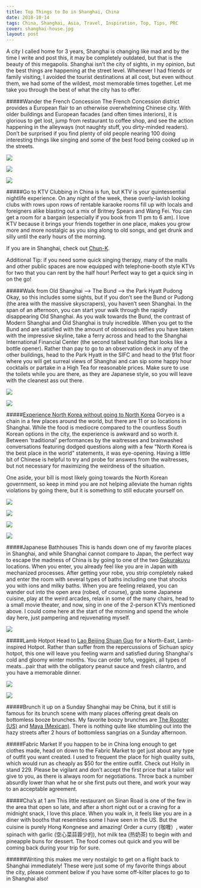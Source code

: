 ```yaml
---
title: Top Things to Do in Shanghai, China
date: 2018-10-14
tags: China, Shanghai, Asia, Travel, Inspiration, Top, Tips, PRC
cover: shanghai-house.jpg
layout: post
---
```


A city I called home for 3 years, Shanghai is changing like mad and by the time I write and post this, it may be completely outdated, but that is the beauty of this megapolis. Shanghai isn’t the city of sights, in my opinion, but the best things are happening at the street level. Whenever I had friends or family visiting, I avoided the tourist destinations at all cost, but even without them, we had some of the wildest, most memorable times together. Let me take you through the best of what the city has to offer.

#####Wander the French Concession
The French Concession district provides a European flair to an otherwise overwhelming Chinese city. With older buildings and European facades (and often times interiors), it is glorious to get lost, jump from restaurant to coffee shop, and see the action happening in the alleyways (not naughty stuff, you dirty-minded readers). Don’t be surprised if you find plenty of old people nearing 100 doing interesting things like singing and some of the best food being cooked up in the streets.

![](https://res.cloudinary.com/dofuzeof4/image/upload/v1539552599/The%20Hopeless%20Roamantic/shanghai/wanton-2.jpg)

![](https://res.cloudinary.com/dofuzeof4/image/upload/v1539552597/The%20Hopeless%20Roamantic/shanghai/former-french-concession.jpg)

![](https://res.cloudinary.com/dofuzeof4/image/upload/v1539552598/The%20Hopeless%20Roamantic/shanghai/shanghai-streets.jpg)


#####Go to KTV
Clubbing in China is fun, but KTV is your quintessential nightlife experience. On any night of the week, these overly-lavish looking clubs with rows upon rows of rentable karaoke rooms fill up with locals and foreigners alike blasting out a mix of Britney Spears and Wang Fei. You can get a room for a bargain (especially if you book from 11 pm to 6 am). I love KTV because it brings your friends together in one place, makes you grow more and more nostalgic as you sing along to old songs, and get drunk and silly until the early hours of the morning.

If you are in Shanghai, check out [Chun-K](http://www.timeoutshanghai.com/venue/Bars__Clubs-Karaoke/KTV/20768/K-Party.html).

Additional Tip: if you need some quick singing therapy, many of the malls and other public spaces are now equipped with telephone-booth style KTVs for two that you can rent by the half hour! Perfect way to get a quick sing in on the go!

#####Walk from Old Shanghai --> The Bund --> the Park Hyatt Pudong
Okay, so this includes some sights, but if you don’t see the Bund or Pudong (the area with the massive skyscrapers), you haven’t seen Shanghai. In the span of an afternoon, you can start your walk through the rapidly disappearing Old Shanghai. As you walk towards the Bund, the contrast of Modern Shanghai and Old Shanghai is truly incredible. When you get to the Bund and are satisfied with the amount of obnoxious selfies you have taken with the impressive skyline, take a ferry across and head to the Shanghai International Financial Center (the second tallest building that looks like a bottle opener). Rather than pay to go to an observation deck in any of the other buildings, head to the Park Hyatt in the SIFC and head to the 91st floor where you will get surreal views of Shanghai and can sip some happy hour cocktails or partake in a High Tea for reasonable prices. Make sure to use the toilets while you are there, as they are Japanese style, so you will leave with the cleanest ass out there.

![](https://res.cloudinary.com/dofuzeof4/image/upload/v1539552594/The%20Hopeless%20Roamantic/shanghai/shanghai-skyline.jpg)

![](https://res.cloudinary.com/dofuzeof4/image/upload/v1539552594/The%20Hopeless%20Roamantic/shanghai/pudong-skyline.jpg)


#####[Experience North Korea without going to North Korea](https://www.scmp.com/lifestyle/food-drink/article/2094673/north-korean-restaurant-shanghai-fake-flowers-fake-smiles)
Goryeo is a chain in a few places around the world, but there are 11 or so locations in Shanghai. While the food is mediocre compared to the countless South Korean options in the city, the experience is awkward and so worth it. Between 'traditional' performances by the waitresses and brainwashed conversations featuring dodged questions along with a few "North Korea is the best place in the world" statements, it was eye-opening. Having a little bit of Chinese is helpful to try and probe for answers from the waitresses, but not necessary for maximizing the weirdness of the situation.

One aside, your bill is most likely going towards the North Korean government, so keep in mind you are not helping alleviate the human rights violations by going there, but it is something to still educate yourself on.

![](https://res.cloudinary.com/dofuzeof4/image/upload/v1539552597/The%20Hopeless%20Roamantic/shanghai/north-korean-restaurant-1.jpg)

![](https://res.cloudinary.com/dofuzeof4/image/upload/v1539552597/The%20Hopeless%20Roamantic/shanghai/north-korean-restaurant-2.jpg)

![](https://res.cloudinary.com/dofuzeof4/image/upload/v1539552597/The%20Hopeless%20Roamantic/shanghai/north-korean-restaurant-3.jpg)

![](https://res.cloudinary.com/dofuzeof4/image/upload/v1539552597/The%20Hopeless%20Roamantic/shanghai/north-korean-restaurant-4.jpg)

#####Japanese Bathhouses
This is hands down one of my favorite places in Shanghai, and while Shanghai cannot compare to Japan, the perfect way to escape the madness of China is by going to one of the two [Gokurakuyu](https://www.tripadvisor.com/Attraction_Review-g308272-d5400473-Reviews-Gokurakuyu-Shanghai.html) locations. When you enter, you already feel like you are in Japan with mechanized processes. After getting your robe, you strip completely naked and enter the room with several types of baths including one that shocks you with ions and milky baths. When you are feeling relaxed, you can wander out into the open area (robed, of course), grab some Japanese cuisine, play at the weird arcades, relax in some of the many chairs, head to a small movie theater, and now, sing in one of the 2-person KTVs mentioned above. I could come here at the start of the morning and spend the whole day here, just pampering and rejuvenating myself.

![](https://res.cloudinary.com/dofuzeof4/image/upload/v1539552600/The%20Hopeless%20Roamantic/shanghai/japanese-bathhouse.jpg)

#####Lamb Hotpot
Head to [Lao Beijing Shuan Guo](https://culinarybackstreets.com/cities-category/shanghai/2016/shanghais-top-5-hotpot-restaurants/) for a North-East, Lamb-inspired Hotpot. Rather than suffer from the repercussions of Sichuan spicy hotpot, this one will leave you feeling warm and satisfied during Shanghai's cold and gloomy winter months. You can order tofu, veggies, all types of meats...pair that with the obligatory peanut sauce and fresh cilantro, and you have a memorable dinner.

![](https://res.cloudinary.com/dofuzeof4/image/upload/v1539552595/The%20Hopeless%20Roamantic/shanghai/lamb-hotpot-1.jpg)

![](https://res.cloudinary.com/dofuzeof4/image/upload/v1539552595/The%20Hopeless%20Roamantic/shanghai/lamb-hotpot-2.jpg)

#####Brunch it up on a Sunday
Shanghai may be China, but it still is famous for its brunch scene with many places offering great deals on bottomless booze brunches. My favorite boozy brunches are [The Rooster (US)](http://www.smartshanghai.com/venue/12696/the_rooster_jingan) and [Maya (Mexican)](http://maya-shanghai.com/). There is nothing quite like stumbling out into the hazy streets after 2 hours of bottomless sangrias on a Sunday afternoon.


#####Fabric Market
If you happen to be in China long enough to get clothes made, head on down to the Fabric Market to get just about any type of outfit you want created. I used to frequent the place for high quality suits, which would run as cheaply as $50 for the entire outfit. Check out Holly in stand 229. Please be vigilant and don’t accept the first price that a tailor will give to you, as there is always room for negotiations. Throw back a number absurdly lower than what he or she first puts out there, and work your way to an acceptable agreement.

#####Cha’s at 1 am
This little restaurant on Sinan Road is one of the few in the area that open so late, and after a short night out or a craving for a midnight snack, I love this place. When you walk in, it feels like you are in a diner with booths that resembles some I have seen in the US. But the cuisine is purely Hong Kongnese and amazing! Order a curry (咖喱）, water spinach with garlic (空心菜蒜蓉少的), hot milk tea (热奶茶) to begin with and pineapple buns for dessert. The food comes out quick and you will be coming back during your trip for sure.


######Writing this makes me very nostalgic to get on a flight back to Shanghai immediately! These were just some of my favorite things about the city, please comment below if you have some off-kilter places to go to in Shanghai also!
